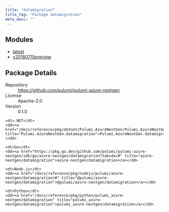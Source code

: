 ```yaml
---
title: "datamigration"
title_tag: "Package datamigration"
meta_desc: ""
---
```


<!-- WARNING: this file was generated by Pulumi Docs Generator. -->
<!-- Do not edit by hand unless you're certain you know what you are doing! -->



<h2 id="modules">Modules</h2>
<ul class="api">
    <li><a href="latest/" title="latest"><span class="symbol module"></span>latest</a></li>
    <li><a href="v20180715preview/" title="v20180715preview"><span class="symbol module"></span>v20180715preview</a></li>
</ul>

<h2 id="package-details">Package Details</h2>
<dl class="package-details">
	<dt>Repository</dt>
	<dd><a href="https://github.com/pulumi/pulumi-azure-nextgen">https://github.com/pulumi/pulumi-azure-nextgen</a></dd>
	<dt>License</dt>
	<dd>Apache-2.0</dd>
	<dt>Version</dt>
	<dd>0.1.0</dd>
</dl>



<dl class="tabular">

    <dt>.NET</dt>
    <dd><a href="/docs/reference/pkg/dotnet/Pulumi.AzureNextGen/Pulumi.AzureNextGen.datamigration.html" title="Pulumi.AzureNextGen.datamigration">Pulumi.AzureNextGen.datamigration</a></dd>

    <dt>Go</dt>
    <dd><a href="https://pkg.go.dev/github.com/pulumi/pulumi-azure-nextgen/sdk/go/azure-nextgen/datamigration?tab=doc#" title="azure-nextgen/datamigration">azure-nextgen/datamigration</a></dd>

    <dt>Node.js</dt>
    <dd><a href="/docs/reference/pkg/nodejs/pulumi/azure-nextgen/datamigration/#" title="@pulumi/azure-nextgen/datamigration">@pulumi/azure-nextgen/datamigration</a></dd>

    <dt>Python</dt>
    <dd><a href="/docs/reference/pkg/python/pulumi_azure-nextgen/datamigration" title="pulumi_azure-nextgen/datamigration">pulumi_azure-nextgen/datamigration</a></dd>

</dl>

